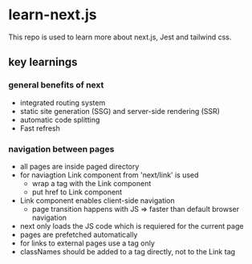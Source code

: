 # learn-next.js

This repo is used to learn more about next.js, Jest and tailwind css.
## key learnings
### general benefits of next

* integrated routing system
* static site generation (SSG) and server-side rendering (SSR)
* automatic code splitting
* Fast refresh

### navigation between pages

* all pages are inside paged directory
* for naviagtion Link component from 'next/link' is used
    * wrap a tag with the Link component
    * put href to Link component
* Link component enables client-side navigation
    * page transition happens with JS => faster than default browser navigation
* next only loads the JS code which is requiered for the current page
* pages are prefetched automatically
* for links to external pages use a tag only
* classNames should be added to a tag directly, not to the Link tag